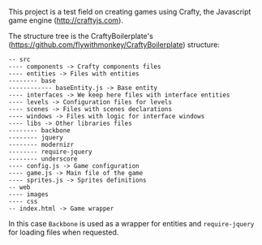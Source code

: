 ﻿This project is a test field on creating games using Crafty, the Javascript game
engine (http://craftyjs.com).

The structure tree is the CraftyBoilerplate's (https://github.com/flywithmonkey/CraftyBoilerplate) structure:

```
-- src
---- components -> Crafty components files
---- entities -> Files with entities
-------- base
------------ baseEntity.js -> Base entity
---- interfaces -> We keep here files with interface entities
---- levels -> Configuration files for levels
---- scenes -> Files with scenes declarations
---- windows -> Files with logic for interface windows
---- libs -> Other libraries files
-------- backbone
-------- jquery
-------- modernizr
-------- require-jquery
-------- underscore
---- config.js -> Game configuration
---- game.js -> Main file of the game
---- sprites.js -> Sprites definitions
-- web
---- images
---- css
-- index.html -> Game wrapper
``` 
In this case `Backbone` is used as a wrapper for entities and `require-jquery` for loading files when requested.
